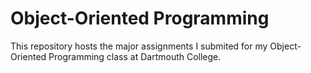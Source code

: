 # Object-Oriented Programming

This repository hosts the major assignments I submited for my Object-Oriented Programming class at Dartmouth College.

